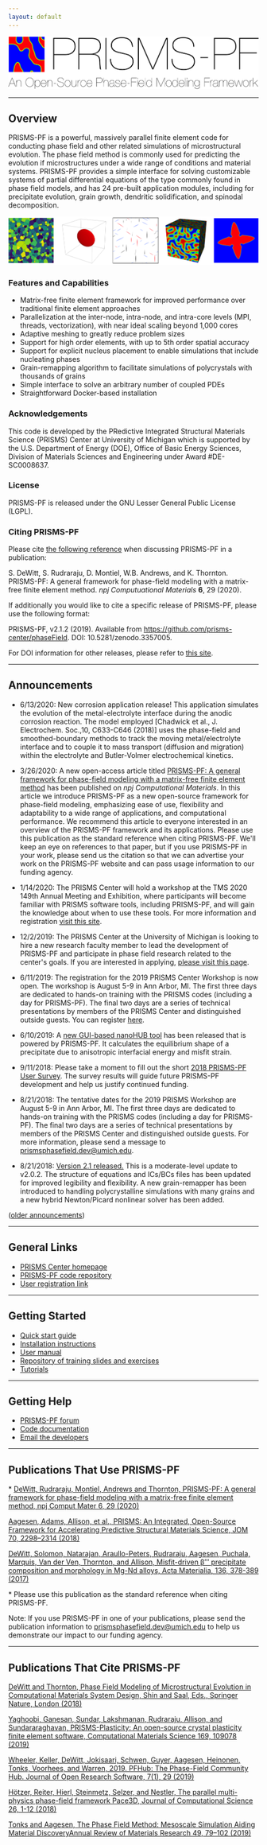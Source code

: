 ```yaml
---
layout: default
---
```

[![PRISMS-PF Logo](assets/logo.png)](https://prisms-center.github.io/phaseField/)

***
## Overview
PRISMS-PF is a powerful, massively parallel finite element code for conducting phase field and other related simulations of microstructural evolution. The phase field method is commonly used for predicting the evolution if microstructures under a wide range of conditions and material systems. PRISMS-PF provides a simple interface for solving customizable systems of partial differential equations of the type commonly found in phase field models, and has 24 pre-built application modules, including for precipitate evolution, grain growth, dendritic solidification, and spinodal decomposition.

![PRISMS-PF Example Results](assets/example_bar.png)

### Features and Capabilities
- Matrix-free finite element framework for improved performance over traditional finite element approaches
- Parallelization at the inter-node, intra-node, and intra-core levels (MPI, threads, vectorization), with near ideal scaling beyond 1,000 cores
- Adaptive meshing to greatly reduce problem sizes
- Support for high order elements, with up to 5th order spatial accuracy
- Support for explicit nucleus placement to enable simulations that include nucleating phases
- Grain-remapping algorithm to facilitate simulations of polycrystals with thousands of grains
- Simple interface to solve an arbitrary number of coupled PDEs
- Straightforward Docker-based installation

### Acknowledgements
This code is developed by the PRedictive Integrated Structural Materials Science (PRISMS) Center at University of Michigan which is supported by the U.S. Department of Energy (DOE), Office of Basic Energy Sciences, Division of Materials Sciences and Engineering under Award #DE-SC0008637.

### License
PRISMS-PF is released under the GNU Lesser General Public License (LGPL).

### Citing PRISMS-PF

Please cite [the following reference](https://www.nature.com/articles/s41524-020-0298-5) when discussing PRISMS-PF in a publication:

S. DeWitt, S. Rudraraju, D. Montiel, W.B. Andrews, and K. Thornton. PRISMS-PF: A general framework for phase-field modeling with a matrix-free finite element method. _npj Computuational Materials_ __6__, 29 (2020).

If additionally you would like to cite a specific release of PRISMS-PF, please use the following format:

PRISMS-PF, v2.1.2 (2019). Available from https://github.com/prisms-center/phaseField. DOI: 10.5281/zenodo.3357005.

For DOI information for other releases, please refer to [this site](https://zenodo.org/record/3357005).

***
## Announcements

- 6/13/2020: New corrosion application release! This application simulates the evolution of the metal-electrolyte interface during the anodic corrosion reaction. The model employed [Chadwick et al., J. Electrochem. Soc.,10, C633-C646 (2018)] uses the phase-field and smoothed-boundary methods to track the moving metal/electrolyte interface and to couple it to mass transport (diffusion and migration) within the electrolyte and Butler-Volmer electrochemical kinetics.


- 3/26/2020: A new open-access article titled [PRISMS-PF: A general framework for phase-field modeling with a matrix-free finite element method](https://www.nature.com/articles/s41524-020-0298-5) has been published on *npj Computational Materials*. In this article we introduce PRISMS-PF as a new open-source framework for phase-field modeling, emphasizing ease of use, flexibility and adaptability to a wide range of applications, and computational performance. We recommend this article to everyone interested in an overview of the PRISMS-PF framework and its applications. Please use this publication as the standard reference when citing PRISMS-PF. We'll keep an eye on references to that paper, but if you use PRISMS-PF in your work, please send us the citation so that we can advertise your work on the PRISMS-PF website and can pass usage information to our funding agency.


- 1/14/2020: The PRISMS Center will hold a workshop at the TMS 2020 149th Annual Meeting and Exhibition, where participants will become familiar with PRISMS software tools, including PRISMS-PF, and will gain the knowledge about when to use these tools. For more information and registration [visit this site](https://www.tms.org/TMS2020/Professional_Development/Workshops_and_Courses/PRISMS__Training_Workshop/TMS2020/pd/PRISMS_Workshop.aspx?hkey=7238a67d-383c-4223-880d-8ea3d87f4729&_zs=DiBXC1&_zl=xeeV5).

- 12/2/2019: The PRISMS Center at the University of Michigan is looking to hire a new research faculty member to lead the development of PRISMS-PF and participate in phase field research related to the center's goals. If you are interested in applying, [please visit this page](https://careers.umich.edu/job_detail/180053/research_investigatorasst_research_scientist).

- 6/11/2019: The registration for the 2019 PRISMS Center Workshop is now open. The workshop is August 5-9 in Ann Arbor, MI. The first three days are dedicated to hands-on training with the PRISMS codes (including a day for PRISMS-PF). The final two days are a series of technical presentations by members of the PRISMS Center and distinguished outside guests. You can register [here](http://www.prisms-center.org/#/workshop).

- 6/10/2019: A [new GUI-based nanoHUB tool](https://nanohub.org/tools/prismspfmisfit) has been released that is powered by PRISMS-PF. It calculates the equilibrium shape of a precipitate due to anisotropic interfacial energy and misfit strain.

- 9/11/2018: Please take a moment to fill out the short [2018 PRISMS-PF User Survey](https://goo.gl/forms/rAp8cJAeBjqsi5ep1). The survey results will guide future PRISMS-PF development and help us justify continued funding.

- 8/21/2018: The tentative dates for the 2019 PRISMS Workshop are August 5-9 in Ann Arbor, MI. The first three days are dedicated to hands-on training with the PRISMS codes (including a day for PRISMS-PF). The final two days are a series of technical presentations by members of the PRISMS Center and distinguished outside guests. For more information, please send a message to [prismsphasefield.dev@umich.edu](mailto:prismsphasefield.dev@umich.edu).

- 8/21/2018: [Version 2.1 released.](https://github.com/prisms-center/phaseField/releases/tag/v2.1) This is a moderate-level update to v2.0.2. The structure of equations and ICs/BCs files has been updated for improved legibility and flexibility. A new grain-remapper has been introduced to handling polycrystalline simulations with many grains and a new hybrid Newton/Picard nonlinear solver has been added.

([older announcements](pages/announcements.html))

***
## General Links
- [PRISMS Center homepage](http://www.prisms-center.org/#/home) <br>
- [PRISMS-PF code repository](https://github.com/prisms-center/phaseField) <br>
- [User registration link](http://goo.gl/forms/GXo7Im8p2Y)

***
## Getting Started
- [Quick start guide](https://github.com/prisms-center/phaseField#quick-start-guide) <br>
- [Installation instructions](doxygen_files/install.html) <br>
- [User manual](doxygen_files/manual.html) <br>
- [Repository of training slides and exercises](https://goo.gl/BBTkJ8)
- [Tutorials](https://github.com/prisms-center/phaseField/blob/gh-pages/pages/tutorial.md)

***
## Getting Help
- [PRISMS-PF forum](https://groups.google.com/forum/#!forum/prisms-pf-users) <br>
- [Code documentation](doxygen_files/index.html) <br>
- [Email the developers](mailto:prismsphasefield.dev@umich.edu)

***
## Publications That Use PRISMS-PF
\* [DeWitt, Rudraraju, Montiel, Andrews and Thornton, PRISMS-PF: A general framework for phase-field modeling with a matrix-free finite element method, npj Comput Mater 6, 29 (2020)](https://www.nature.com/articles/s41524-020-0298-5)

[Aagesen, Adams, Allison, et al., PRISMS: An Integrated, Open-Source Framework for Accelerating Predictive Structural Materials Science,  JOM 70, 2298–2314 (2018)](https://link.springer.com/article/10.1007%2Fs11837-018-3079-6)

[DeWitt, Solomon, Natarajan, Araullo-Peters, Rudraraju, Aagesen, Puchala, Marquis, Van der Ven, Thornton, and Allison, Misfit-driven β′′′ precipitate composition and morphology in Mg-Nd alloys, Acta Materialia, 136, 378-389 (2017)](https://www.sciencedirect.com/science/article/pii/S1359645417305281)

\* Please use this publication as the standard reference when citing PRISMS-PF.

Note: If you use PRISMS-PF in one of your publications, please send the publication information to [prismsphasefield.dev@umich.edu](mailto:prismsphasefield.dev@umich.edu) to help us demonstrate our impact to our funding agency.

***
## Publications That Cite PRISMS-PF

[DeWitt and Thornton, Phase Field Modeling of Microstructural Evolution in Computational Materials System Design, Shin and Saal, Eds., Springer Nature, London (2018)](https://link.springer.com/chapter/10.1007/978-3-319-68280-8_4)

[Yaghoobi, Ganesan, Sundar, Lakshmanan, Rudraraju, Allison, and Sundararaghavan, PRISMS-Plasticity: An open-source crystal plasticity finite element software, Computational Materials Science 169, 109078 (2019)](https://www.sciencedirect.com/science/article/abs/pii/S0927025619303696)

[Wheeler, Keller, DeWitt, Jokisaari, Schwen, Guyer, Aagesen, Heinonen, Tonks, Voorhees, and Warren, 2019. PFHub: The Phase-Field Community Hub. Journal of Open Research Software, 7(1), 29 (2019)](https://openresearchsoftware.metajnl.com/article/10.5334/jors.276/)

[Hötzer, Reiter, Hierl, Steinmetz, Selzer, and Nestler, The parallel multi-physics phase-field framework Pace3D, Journal of Computational Science 26, 1-12 (2018)](https://www.sciencedirect.com/science/article/abs/pii/S1877750317310116)

[Tonks and Aagesen, The Phase Field Method: Mesoscale Simulation Aiding Material DiscoveryAnnual Review of Materials Research 49, 79–102 (2019)](https://www.annualreviews.org/doi/abs/10.1146/annurev-matsci-070218-010151)
